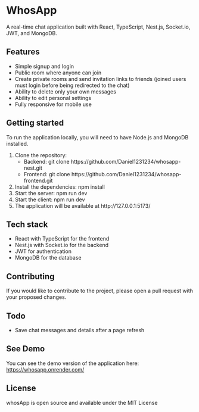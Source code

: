 <h1>WhosApp</h1>
<p>A real-time chat application built with React, TypeScript, Nest.js, Socket.io, JWT, and MongoDB.</p>
<h2>Features</h2>
<ul>
  <li>Simple signup and login</li>
  <li>Public room where anyone can join</li>
  <li>Create private rooms and send invitation links to friends (joined users must login before being redirected to the chat)</li>
  <li>Ability to delete only your own messages</li>
  <li>Ability to edit personal settings</li>
  <li>Fully responsive for mobile use</li>
</ul>
<h2>Getting started</h2>
<p>To run the application locally, you will need to have Node.js and MongoDB installed.</p>
<ol>
  <li>Clone the repository:
    <ul>
      <li>Backend: git clone https://github.com/Daniel1231234/whosapp-nest.git</li>
      <li>Frontend: git clone https://github.com/Daniel1231234/whosapp-frontend.git</li>
    </ul>
  </li>
  <li>Install the dependencies: npm install</li>
  <li>Start the server: npm run dev</li>
  <li>Start the client: npm run dev</li>
  <li>The application will be available at http://127.0.0.1:5173/</li>
</ol>
<h2>Tech stack</h2>
<ul>
  <li>React with TypeScript for the frontend</li>
  <li>Nest.js with Socket.io for the backend</li>
  <li>JWT for authentication</li>
  <li>MongoDB for the database</li>
</ul>
<h2>Contributing</h2>
<p>If you would like to contribute to the project, please open a pull request with your proposed changes.</p>
<h2>Todo</h2>
<ul>
  <li>Save chat messages and details after a page refresh</li>
</ul>
<h2>See Demo</h2>
<p>You can see the demo version of the application here: <a href="https://whosapp.onrender.com/">https://whosapp.onrender.com/</a></p>
<h2>License</h2>
<p>whosApp is open source and available under the MIT License</p>
